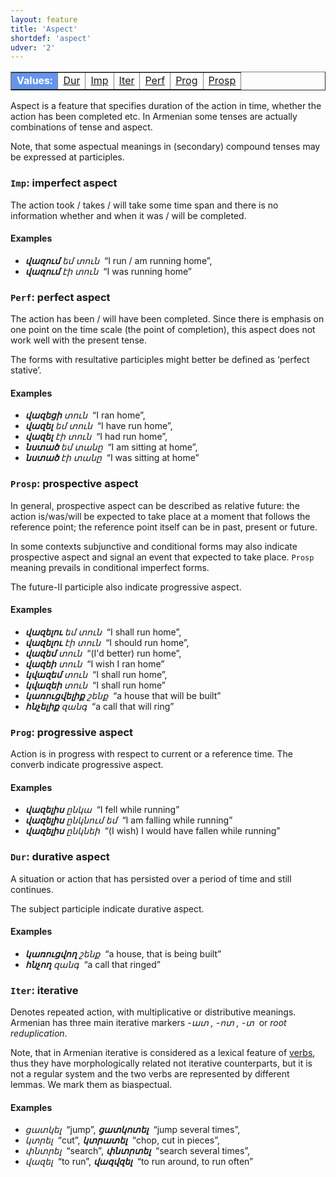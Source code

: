 ```yaml
---
layout: feature
title: 'Aspect'
shortdef: 'aspect'
udver: '2'
---
```


<table class="typeindex" border="1">
<tr>
  <td style="background-color:cornflowerblue;color:white"><strong>Values:</strong> </td>
  <td><a href="#Dur">Dur</a></td>
  <td><a href="#Imp">Imp</a></td>
  <td><a href="#Iter">Iter</a></td>
  <td><a href="#Perf">Perf</a></td>
  <td><a href="#Prog">Prog</a></td>
  <td><a href="#Prosp">Prosp</a></td>

</tr>
</table>

Aspect is a feature that specifies duration of the action in time,
whether the action has been completed etc. In Armenian some tenses are actually combinations of tense and aspect. 

Note, that some aspectual meanings in (secondary) compound tenses may be expressed at participles.

### <a name="Imp">`Imp`</a>: imperfect aspect

The action took / takes / will take some time span and there is no
information whether and when it was / will be completed.

#### Examples

* _<b>վազում</b> եմ տուն&nbsp;_ “I run / am running home”,
* _<b>վազում</b> էի տուն&nbsp;_ “I was running home”

### <a name="Perf">`Perf`</a>: perfect aspect

The action has been / will have been completed. Since there is
emphasis on one point on the time scale (the point of completion),
this aspect does not work well with the present tense.

The forms with resultative participles might better be defined as ‘perfect stative’.

#### Examples

* _<b>վազեցի</b> տուն&nbsp;_ “I ran home”,
* _<b>վազել</b> եմ տուն&nbsp;_ “I have run home”,
* _<b>վազել</b> էի տուն&nbsp;_ “I had run home”,
* _<b>նստած </b> եմ տանը&nbsp;_ “I am sitting at home”,
* _<b>նստած </b> էի տանը&nbsp;_ “I was sitting at home”

### <a name="Prosp">`Prosp`</a>: prospective aspect

In general, prospective aspect can be described as relative future:
the action is/was/will be expected to take place at a moment that
follows the reference point; the reference point itself can be
in past, present or future.

In some contexts subjunctive and conditional forms may also indicate prospective aspect and signal an event that expected to take place. `Prosp` meaning prevails in conditional imperfect forms.

The future-II participle also indicate progressive aspect.

#### Examples

* _<b>վազելու</b> եմ տուն&nbsp;_ “I shall run home”,
* _<b>վազելու</b> էի տուն&nbsp;_ “I should run home”,
* _<b>վազեմ</b> տուն&nbsp;_ “(I'd better) run home”,
* _<b>վազեի</b> տուն&nbsp;_ “I wish I ran home”
* _<b>կվազեմ</b> տուն&nbsp;_ “I shall run home”,
* _<b>կվազեի</b> տուն&nbsp;_ “I shall run home”
* _<b>կառուցվելիք</b> շենք&nbsp;_ “a house that will be built”
* _<b>հնչելիք</b> զանգ&nbsp;_ “a call that will ring”

### <a name="Prog">`Prog`</a>: progressive aspect

Action is in progress with respect to current or a reference time. The converb indicate progressive aspect.

#### Examples

* _<b>վազելիս</b> ընկա&nbsp;_ “I fell while running”
* _<b>վազելիս</b> ընկնում եմ&nbsp;_ “I am falling while running”
* _<b>վազելիս</b> ընկնեի&nbsp;_ “(I wish) I would have fallen while running”

### <a name="Dur">`Dur`</a>: durative aspect

A situation or action that has persisted over a period of time and still continues.

The subject participle indicate durative aspect.

#### Examples

* _<b>կառուցվող</b> շենք&nbsp;_ “a house, that is being built”
* _<b>հնչող</b> զանգ&nbsp;_ “a call that ringed”

### <a name="Iter">`Iter`</a>: iterative

Denotes repeated action, with multiplicative or distributive meanings. Armenian has three main iterative markers _-ատ&nbsp;, -ոտ&nbsp;, -տ&nbsp;_ or _root reduplication_.

Note, that in Armenian iterative is considered as a lexical feature of [verbs](VERB), thus they have morphologically related not iterative counterparts, but it is not a regular system and the two verbs are represented by different lemmas. We mark them as biaspectual.

#### Examples

* _ցատկել&nbsp;_ “jump”, _<b>ցատկոտել</b>&nbsp;_ “jump several times”,
* _կտրել&nbsp;_ “cut”, _<b>կտրատել</b>&nbsp;_ “chop, cut in pieces”,
* _փնտրել&nbsp;_ “search”, _<b>փնտրտել</b>&nbsp;_ “search several times”,
* _վազել&nbsp;_ “to run”, _<b>վազվզել</b>&nbsp;_ “to run around, to run often”
<!-- Interlanguage links updated Po 6. listopadu 2023, 21:41:35 CET -->
